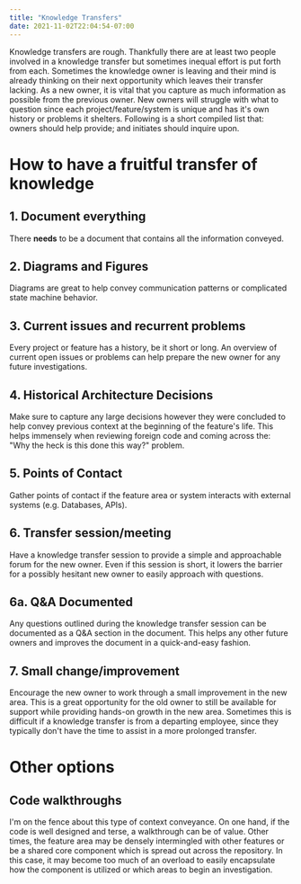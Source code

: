 ```yaml
---
title: "Knowledge Transfers"
date: 2021-11-02T22:04:54-07:00
---
```


Knowledge transfers are rough. Thankfully there are at least two people involved in a knowledge transfer but sometimes inequal effort is put forth from each. Sometimes the knowledge owner is leaving and their mind is already thinking on their next opportunity which leaves their transfer lacking. As a new owner, it is vital that you capture as much information as possible from the previous owner. New owners will struggle with what to question since each project/feature/system is unique and has it's own history or problems it shelters. Following is a short compiled list that: owners should help provide; and initiates should inquire upon.

# How to have a fruitful transfer of knowledge

## 1. Document everything

There __needs__ to be a document that contains all the information conveyed.

## 2. Diagrams and Figures

Diagrams are great to help convey communication patterns or complicated state machine behavior.

## 3. Current issues and recurrent problems

Every project or feature has a history, be it short or long. An overview of current open issues or problems can help prepare the new owner for any future investigations.

## 4. Historical Architecture Decisions

Make sure to capture any large decisions however they were concluded to help convey previous context at the beginning of the feature's life. This helps immensely when reviewing foreign code and coming across the: "Why the heck is this done this way?" problem.

## 5. Points of Contact

Gather points of contact if the feature area or system interacts with external systems (e.g. Databases, APIs).

## 6. Transfer session/meeting

Have a knowledge transfer session to provide a simple and approachable forum for the new owner. Even if this session is short, it lowers the barrier for a possibly hesitant new owner to easily approach with questions.

## 6a. Q&A Documented

Any questions outlined during the knowledge transfer session can be documented as a Q&A section in the document. This helps any other future owners and improves the document in a quick-and-easy fashion.

## 7. Small change/improvement

Encourage the new owner to work through a small improvement in the new area. This is a great opportunity for the old owner to still be available for support while providing hands-on growth in the new area. Sometimes this is difficult if a knowledge transfer is from a departing employee, since they typically don't have the time to assist in a more prolonged transfer.

# Other options

## Code walkthroughs

I'm on the fence about this type of context conveyance. On one hand, if the code is well designed and terse, a walkthrough can be of value. Other times, the feature area may be densely intermingled with other features or be a shared core component which is spread out across the repository. In this case, it may become too much of an overload to easily encapsulate how the component is utilized or which areas to begin an investigation.

